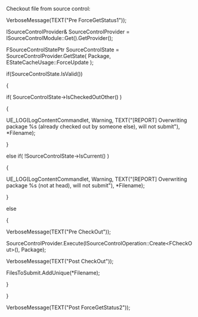 Checkout file from source control:

VerboseMessage(TEXT("Pre ForceGetStatus1"));

ISourceControlProvider& SourceControlProvider = ISourceControlModule::Get().GetProvider();

FSourceControlStatePtr SourceControlState = SourceControlProvider.GetState( Package, EStateCacheUsage::ForceUpdate );

if(SourceControlState.IsValid())

{

if( SourceControlState-&gt;IsCheckedOutOther() )

{

UE_LOG(LogContentCommandlet, Warning, TEXT("\[REPORT\] Overwriting package %s (already checked out by someone else), will not submit"), \*Filename);

}

else if( !SourceControlState-&gt;IsCurrent() )

{

UE_LOG(LogContentCommandlet, Warning, TEXT("\[REPORT\] Overwriting package %s (not at head), will not submit"), \*Filename);

}

else

{

VerboseMessage(TEXT("Pre CheckOut"));

SourceControlProvider.Execute(ISourceControlOperation::Create&lt;FCheckOut&gt;(), Package);

VerboseMessage(TEXT("Post CheckOut"));

FilesToSubmit.AddUnique(\*Filename);

}

}

VerboseMessage(TEXT("Post ForceGetStatus2"));
